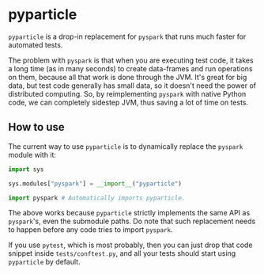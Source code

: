 # pyparticle

`pyparticle` is a drop-in replacement for `pyspark` that runs much faster
for automated tests.

The problem with `pyspark` is that when you are executing test code,
it takes a long time (as in many seconds) to create data-frames and
run operations on them, because all that work is done through the JVM.
It's great for big data, but test code generally has small data, so it
doesn't need the power of distributed computing.  So, by reimplementing
`pyspark` with native Python code, we can completely sidestep JVM,
thus saving a lot of time on tests.

## How to use

The current way to use `pyparticle` is to dynamically replace the
`pyspark` module with it:

```python
import sys

sys.modules["pyspark"] = __import__("pyparticle")

import pyspark # Automatically imports pyparticle.
```

The above works because `pyparticle` strictly implements the same API as
`pyspark`'s, even the submodule paths. Do note that such replacement
needs to happen before any code tries to import `pyspark`.

If you use `pytest`, which is most probably, then you can just drop that
code snippet inside `tests/conftest.py`, and all your tests should start
using `pyparticle` by default.
